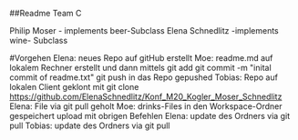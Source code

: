 ##Readme Team C

Philip Moser - implements beer-Subclass
Elena Schnedlitz -implements wine- Subclass



#Vorgehen
Elena: 	neues Repo auf gitHub erstellt
Moe: 	readme.md auf lokalem Rechner erstellt und dann mittels
		git add
		git commit -m "inital commit of readme.txt"
		git push
	in das Repo gepushed
Tobias:	Repo auf lokalen Client geklont mit git clone https://github.com/ElenaSchnedlitz/Konf_M20_Kogler_Moser_Schnedlitz
Elena: 	File via git pull geholt
Moe: 	drinks-Files in den Workspace-Ordner gespeichert
	upload mit obrigen Befehlen
Elena:	update des Ordners via git pull
Tobias: update des Ordners via git pull

